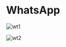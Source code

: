 # WhatsApp
![wt1](https://github.com/RajshreeRajoliya/WhatsApp/assets/113670900/e2fb00c5-0403-4469-b556-6027dd097ddb)


![wt2](https://github.com/RajshreeRajoliya/WhatsApp/assets/113670900/a2ad7a82-0019-49f3-90ab-99b99814ee21)
